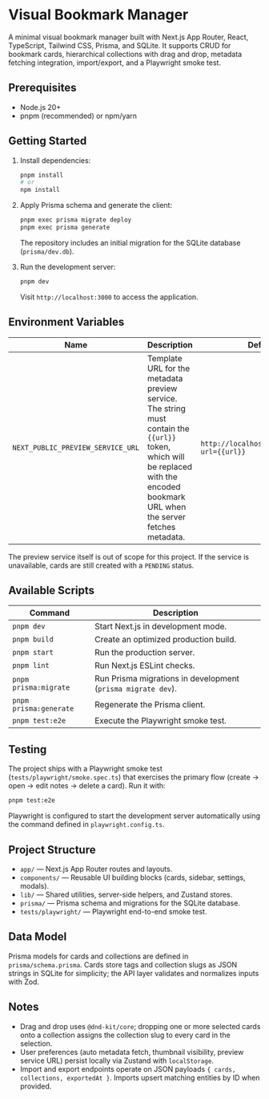 # Visual Bookmark Manager

A minimal visual bookmark manager built with Next.js App Router, React, TypeScript, Tailwind CSS, Prisma, and SQLite. It supports CRUD for bookmark cards, hierarchical collections with drag and drop, metadata fetching integration, import/export, and a Playwright smoke test.

## Prerequisites

- Node.js 20+
- pnpm (recommended) or npm/yarn

## Getting Started

1. Install dependencies:

   ```bash
   pnpm install
   # or
   npm install
   ```

2. Apply Prisma schema and generate the client:

   ```bash
   pnpm exec prisma migrate deploy
   pnpm exec prisma generate
   ```

   The repository includes an initial migration for the SQLite database (`prisma/dev.db`).

3. Run the development server:

   ```bash
   pnpm dev
   ```

   Visit `http://localhost:3000` to access the application.

## Environment Variables

| Name | Description | Default |
| ---- | ----------- | ------- |
| `NEXT_PUBLIC_PREVIEW_SERVICE_URL` | Template URL for the metadata preview service. The string must contain the `{{url}}` token, which will be replaced with the encoded bookmark URL when the server fetches metadata. | `http://localhost:8787/preview?url={{url}}` |

The preview service itself is out of scope for this project. If the service is unavailable, cards are still created with a `PENDING` status.

## Available Scripts

| Command | Description |
| ------- | ----------- |
| `pnpm dev` | Start Next.js in development mode. |
| `pnpm build` | Create an optimized production build. |
| `pnpm start` | Run the production server. |
| `pnpm lint` | Run Next.js ESLint checks. |
| `pnpm prisma:migrate` | Run Prisma migrations in development (`prisma migrate dev`). |
| `pnpm prisma:generate` | Regenerate the Prisma client. |
| `pnpm test:e2e` | Execute the Playwright smoke test. |

## Testing

The project ships with a Playwright smoke test (`tests/playwright/smoke.spec.ts`) that exercises the primary flow (create → open → edit notes → delete a card). Run it with:

```bash
pnpm test:e2e
```

Playwright is configured to start the development server automatically using the command defined in `playwright.config.ts`.

## Project Structure

- `app/` — Next.js App Router routes and layouts.
- `components/` — Reusable UI building blocks (cards, sidebar, settings, modals).
- `lib/` — Shared utilities, server-side helpers, and Zustand stores.
- `prisma/` — Prisma schema and migrations for the SQLite database.
- `tests/playwright/` — Playwright end-to-end smoke test.

## Data Model

Prisma models for cards and collections are defined in `prisma/schema.prisma`. Cards store tags and collection slugs as JSON strings in SQLite for simplicity; the API layer validates and normalizes inputs with Zod.

## Notes

- Drag and drop uses `@dnd-kit/core`; dropping one or more selected cards onto a collection assigns the collection slug to every card in the selection.
- User preferences (auto metadata fetch, thumbnail visibility, preview service URL) persist locally via Zustand with `localStorage`.
- Import and export endpoints operate on JSON payloads `{ cards, collections, exportedAt }`. Imports upsert matching entities by ID when provided.
